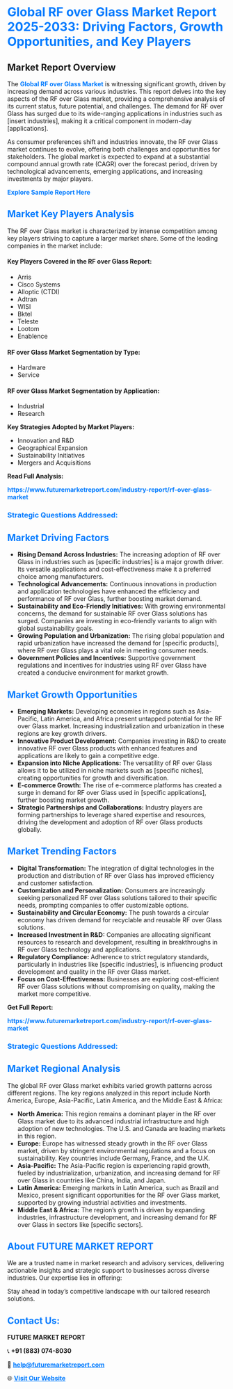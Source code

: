 <h1 style="color: #007BFF;">Global RF over Glass Market Report 2025-2033: Driving Factors, Growth Opportunities, and Key Players</h1>

<section id="overview">
<h2>Market Report Overview</h2>
<p>The <a href="https://www.futuremarketreport.com/industry-report/rf-over-glass-market" style="color: #007BFF; text-decoration: none;"><strong>Global RF over Glass Market</strong></a> is witnessing significant growth, driven by increasing demand across various industries. This report delves into the key aspects of the RF over Glass market, providing a comprehensive analysis of its current status, future potential, and challenges. The demand for RF over Glass has surged due to its wide-ranging applications in industries such as [insert industries], making it a critical component in modern-day [applications].</p>
<p>As consumer preferences shift and industries innovate, the RF over Glass market continues to evolve, offering both challenges and opportunities for stakeholders. The global market is expected to expand at a substantial compound annual growth rate (CAGR) over the forecast period, driven by technological advancements, emerging applications, and increasing investments by major players.</p>
</section>

<section id="overview">
<p><a href="https://www.futuremarketreport.com/request-sample/reportId=26375" style="color: #007BFF; text-decoration: none;"><strong>Explore Sample Report Here</strong></a></p>
</section>

<section id="key-players">
<h2 style="color: #007BFF;">Market Key Players Analysis</h2>
<p>The RF over Glass market is characterized by intense competition among key players striving to capture a larger market share. Some of the leading companies in the market include:</p>
<h4>Key Players Covered in the RF over Glass Report:</h4>
<ul><li>Arris</li><li>Cisco Systems</li><li>Alloptic (CTDI)</li><li>Adtran</li><li>WISI</li><li>Bktel</li><li>Teleste</li><li>Lootom</li><li>Enablence</li></ul>
<h4>RF over Glass Market Segmentation by Type:</h4>
<ul><li>Hardware</li><li>Service</li></ul>

<h4>RF over Glass Market Segmentation by Application:</h4>
<ul><li>Industrial</li><li>Research</li></ul>
<p><strong>Key Strategies Adopted by Market Players:</strong></p>
<ul>
<li>Innovation and R&D</li>
<li>Geographical Expansion</li>
<li>Sustainability Initiatives</li>
<li>Mergers and Acquisitions</li>
</ul>
</section>

<section>
<p><strong>Read Full Analysis: </strong></p><a href="https://www.futuremarketreport.com/industry-report/rf-over-glass-market" style="color: #007BFF; text-decoration: none;"><strong>https://www.futuremarketreport.com/industry-report/rf-over-glass-market</strong></a>
<h3 style="color: #007BFF;">Strategic Questions Addressed:</h3>
</section>

<section id="driving-factors">
<h2 style="color: #007BFF;">Market Driving Factors</h2>
<ul>
<li><strong>Rising Demand Across Industries:</strong> The increasing adoption of RF over Glass in industries such as [specific industries] is a major growth driver. Its versatile applications and cost-effectiveness make it a preferred choice among manufacturers.</li>
<li><strong>Technological Advancements:</strong> Continuous innovations in production and application technologies have enhanced the efficiency and performance of RF over Glass, further boosting market demand.</li>
<li><strong>Sustainability and Eco-Friendly Initiatives:</strong> With growing environmental concerns, the demand for sustainable RF over Glass solutions has surged. Companies are investing in eco-friendly variants to align with global sustainability goals.</li>
<li><strong>Growing Population and Urbanization:</strong> The rising global population and rapid urbanization have increased the demand for [specific products], where RF over Glass plays a vital role in meeting consumer needs.</li>
<li><strong>Government Policies and Incentives:</strong> Supportive government regulations and incentives for industries using RF over Glass have created a conducive environment for market growth.</li>
</ul>
</section>

<section id="growth-opportunities">
<h2 style="color: #007BFF;">Market Growth Opportunities</h2>
<ul>
<li><strong>Emerging Markets:</strong> Developing economies in regions such as Asia-Pacific, Latin America, and Africa present untapped potential for the RF over Glass market. Increasing industrialization and urbanization in these regions are key growth drivers.</li>
<li><strong>Innovative Product Development:</strong> Companies investing in R&D to create innovative RF over Glass products with enhanced features and applications are likely to gain a competitive edge.</li>
<li><strong>Expansion into Niche Applications:</strong> The versatility of RF over Glass allows it to be utilized in niche markets such as [specific niches], creating opportunities for growth and diversification.</li>
<li><strong>E-commerce Growth:</strong> The rise of e-commerce platforms has created a surge in demand for RF over Glass used in [specific applications], further boosting market growth.</li>
<li><strong>Strategic Partnerships and Collaborations:</strong> Industry players are forming partnerships to leverage shared expertise and resources, driving the development and adoption of RF over Glass products globally.</li>
</ul>
</section>

<section id="trending-factors">
<h2 style="color: #007BFF;">Market Trending Factors</h2>
<ul>
<li><strong>Digital Transformation:</strong> The integration of digital technologies in the production and distribution of RF over Glass has improved efficiency and customer satisfaction.</li>
<li><strong>Customization and Personalization:</strong> Consumers are increasingly seeking personalized RF over Glass solutions tailored to their specific needs, prompting companies to offer customizable options.</li>
<li><strong>Sustainability and Circular Economy:</strong> The push towards a circular economy has driven demand for recyclable and reusable RF over Glass solutions.</li>
<li><strong>Increased Investment in R&D:</strong> Companies are allocating significant resources to research and development, resulting in breakthroughs in RF over Glass technology and applications.</li>
<li><strong>Regulatory Compliance:</strong> Adherence to strict regulatory standards, particularly in industries like [specific industries], is influencing product development and quality in the RF over Glass market.</li>
<li><strong>Focus on Cost-Effectiveness:</strong> Businesses are exploring cost-efficient RF over Glass solutions without compromising on quality, making the market more competitive.</li>
</ul>
</section>

<section>
<p><strong>Get Full Report: </strong></p><a href="https://www.futuremarketreport.com/industry-report/rf-over-glass-market" style="color: #007BFF; text-decoration: none;"><strong>https://www.futuremarketreport.com/industry-report/rf-over-glass-market</strong></a>
<h3 style="color: #007BFF;">Strategic Questions Addressed:</h3>
</section>


<section id="regional-analysis">
<h2 style="color: #007BFF;">Market Regional Analysis</h2>
<p>The global RF over Glass market exhibits varied growth patterns across different regions. The key regions analyzed in this report include North America, Europe, Asia-Pacific, Latin America, and the Middle East & Africa:</p>
<ul>
<li><strong>North America:</strong> This region remains a dominant player in the RF over Glass market due to its advanced industrial infrastructure and high adoption of new technologies. The U.S. and Canada are leading markets in this region.</li>
<li><strong>Europe:</strong> Europe has witnessed steady growth in the RF over Glass market, driven by stringent environmental regulations and a focus on sustainability. Key countries include Germany, France, and the U.K.</li>
<li><strong>Asia-Pacific:</strong> The Asia-Pacific region is experiencing rapid growth, fueled by industrialization, urbanization, and increasing demand for RF over Glass in countries like China, India, and Japan.</li>
<li><strong>Latin America:</strong> Emerging markets in Latin America, such as Brazil and Mexico, present significant opportunities for the RF over Glass market, supported by growing industrial activities and investments.</li>
<li><strong>Middle East & Africa:</strong> The region’s growth is driven by expanding industries, infrastructure development, and increasing demand for RF over Glass in sectors like [specific sectors].</li>
</ul>
</section>

<footer>
<h2 style="color: #007BFF;">About FUTURE MARKET REPORT</h2>
<p>We are a trusted name in market research and advisory services, delivering actionable insights and strategic support to businesses across diverse industries. Our expertise lies in offering:</p>

<p>Stay ahead in today’s competitive landscape with our tailored research solutions.</p>

<h2 style="color: #007BFF;">Contact Us:</h2>
<p><strong>FUTURE MARKET REPORT</strong></p>
<p>📞 <strong>+91 (883) 074-8030</strong></p>
<p>📧 <strong><a href="mailto:help@futuremarketreport.com" style="color: #007BFF;">help@futuremarketreport.com</a></strong></p>
<p>🌐 <strong><a href="https://www.futuremarketreport.com/" style="color: #007BFF;">Visit Our Website</a></strong></p>
</footer>